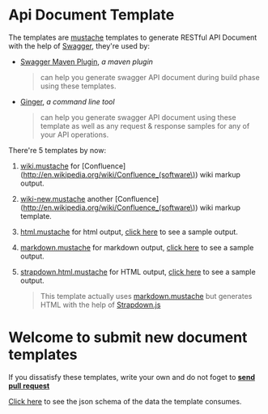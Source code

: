 Api Document Template
================
The templates are [mustache](http://mustache.github.io/) templates to generate RESTful API Document with the help of [Swagger](https://github.com/wordnik/swagger-core/wiki),
they're used by:

- [Swagger Maven Plugin](https://github.com/kongchen/swagger-maven-plugin), *a maven plugin*
  >can help you generate swagger API document during build phase using these templates.

- [Ginger](https://github.com/kongchen/ginger), *a command line tool*
  > can help you generate swagger API document using these template as well as any request & response samples for any of your API operations.

There're 5 templates by now:

1. [wiki.mustache](https://github.com/kongchen/api-doc-template/blob/master/v1.1/wiki.mustache) for [Confluence](http://en.wikipedia.org/wiki/Confluence_(software\)) wiki markup output.
   
2. [wiki-new.mustache](https://github.com/kongchen/api-doc-template/blob/master/v1.1/wiki-new.mustache) another [Confluence](http://en.wikipedia.org/wiki/Confluence_(software\)) wiki markup template.
 
3. [html.mustache](https://github.com/kongchen/api-doc-template/blob/master/v1.1/html.mustache) for html output, [click here](http://htmlpreview.github.io/?https://raw.github.com/kongchen/swagger-maven-plugin/master/GeneratedSamples/apidoc.html) to see a sample output.
 
4. [markdown.mustache](https://github.com/kongchen/api-doc-template/blob/master/v1.1/markdown.mustache) for markdown output, [click here](https://github.com/kongchen/swagger-maven-plugin/wiki/Sample.markdown) to see a sample output.

5. [strapdown.html.mustache](https://github.com/kongchen/api-doc-template/blob/master/v1.1/strapdown.html.mustache) for HTML output, [click here](http://htmlpreview.github.io/?https://raw.github.com/kongchen/swagger-maven-plugin/master/GeneratedSamples/apidoc.strapdown.html) to see a sample output.
    
    >This template actually uses [markdown.mustache](https://github.com/kongchen/api-doc-template/blob/master/v1.1/markdown.mustache) but generates HTML with the help of [Strapdown.js](http://strapdownjs.com/)


# **Welcome to submit new document templates**

If you dissatisfy these templates, write your own and do not foget to [**send pull request**](https://github.com/kongchen/api-doc-template/pulls)

[Click here](https://github.com/kongchen/api-doc-template/blob/master/template-schema-1.1.json) to see the json schema of the data the template consumes.


